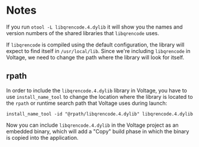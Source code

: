 # Notes

If you run `otool -L libqrencode.4.dylib` it will show you the names and
version numbers of the shared libraries that `libqrencode` uses.

If `libqrencode` is compiled using the default configuration, the library will
expect to find itself in `/usr/local/lib`. Since we're including `libqrencode`
in Voltage, we need to change the path where the library will look for itself.

## rpath

In order to include the `libqrencode.4.dylib` library in Voltage, you have to
use `install_name_tool` to change the location where the library is located to
the `rpath` or runtime search path that Voltage uses during launch:

    install_name_tool -id "@rpath/libqrencode.4.dylib" libqrencode.4.dylib

Now you can include `libqrencode.4.dylib` in the Voltage project as an embedded
binary, which will add a "Copy" build phase in which the binary is copied into
the application.

